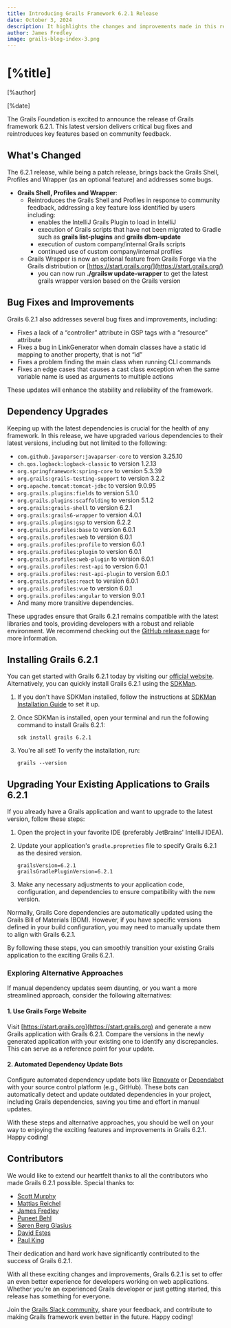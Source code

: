 ```yaml
---
title: Introducing Grails Framework 6.2.1 Release
date: October 3, 2024
description: It highlights the changes and improvements made in this release, provides information about bug fixes, dependency upgrades, and acknowledges the contributions of various developers.
author: James Fredley
image: grails-blog-index-3.png
---
```


# [%title]

[%author]

[%date]

The Grails Foundation is excited to announce the release of Grails framework 6.2.1. This latest version delivers critical bug fixes and reintroduces key features based on community feedback.

## What's Changed

The 6.2.1 release, while being a patch release, brings back the Grails Shell, Profiles and Wrapper (as an optional feature) and addresses some bugs.

* **Grails Shell, Profiles and Wrapper**: 
    * Reintroduces the Grails Shell and Profiles in response to community feedback, addressing a key feature loss identified by users including:
      * enables the IntelliJ Grails Plugin to load in IntelliJ  
      * execution of Grails scripts that have not been migrated to Gradle such as **grails list-plugins** and **grails dbm-update**
      * execution of custom company/internal Grails scripts
      * continued use of custom company/internal profiles
    * Grails Wrapper is now an optional feature from Grails Forge via the Grails distribution or [https://start.grails.org/](https://start.grails.org/)
      * you can now run **./grailsw update-wrapper** to get the latest grails wrapper version based on the Grails version

## Bug Fixes and Improvements

Grails 6.2.1 also addresses several bug fixes and improvements, including:

* Fixes a lack of a “controller” attribute in GSP tags with a “resource” attribute
* Fixes a bug in LinkGenerator when domain classes have a static id mapping to another property, that is not “id”
* Fixes a problem finding the main class when running CLI commands
* Fixes an edge cases that causes a cast class exception when the same variable name is used as arguments to multiple actions

These updates will enhance the stability and reliability of the framework.

## Dependency Upgrades

Keeping up with the latest dependencies is crucial for the health of any framework. In this release, we have upgraded various dependencies to their latest versions, including but not limited to the following:

* `com.github.javaparser:javaparser-core` to version 3.25.10
* `ch.qos.logback:logback-classic` to version 1.2.13
* `org.springframework:spring-core` to version 5.3.39
* `org.grails:grails-testing-support` to version 3.2.2
* `org.apache.tomcat:tomcat-jdbc` to version 9.0.95
* `org.grails.plugins:fields` to version 5.1.0
* `org.grails.plugins:scaffolding` to version 5.1.2
* `org.grails:grails-shell` to version 6.2.1
* `org.grails:grails6-wrapper` to version 4.0.1
* `org.grails.plugins:gsp` to version 6.2.2
* `org.grails.profiles:base` to version 6.0.1
* `org.grails.profiles:web` to version 6.0.1
* `org.grails.profiles:profile` to version 6.0.1
* `org.grails.profiles:plugin` to version 6.0.1
* `org.grails.profiles:web-plugin` to version 6.0.1
* `org.grails.profiles:rest-api` to version 6.0.1
* `org.grails.profiles:rest-api-plugin` to version 6.0.1
* `org.grails.profiles:react` to version 6.0.1
* `org.grails.profiles:vue` to version 6.0.1
* `org.grails.profiles:angular` to version 9.0.1
* And many more transitive dependencies.

These upgrades ensure that Grails 6.2.1 remains compatible with the latest libraries and tools, providing developers with a robust and reliable environment. We recommend checking out the [GitHub release page](https://github.com/grails/grails-core/releases/tag/v6.2.1) for more information.

## Installing Grails 6.2.1

You can get started with Grails 6.2.1 today by visiting our [official website](https://start.grails.org/). Alternatively, you can quickly install Grails 6.2.1 using the [SDKMan](https://sdkman.io/).

1. If you don't have SDKMan installed, follow the instructions at [SDKMan Installation Guide](https://sdkman.io/install/) to set it up.

2. Once SDKMan is installed, open your terminal and run the following command to install Grails 6.2.1:

    ````shell
    sdk install grails 6.2.1
    ````

3. You're all set! To verify the installation, run:

    ````shell
    grails --version
    ````

## Upgrading Your Existing Applications to Grails 6.2.1

If you already have a Grails application and want to upgrade to the latest version, follow these steps:

1. Open the project in your favorite IDE (preferably JetBrains' IntelliJ IDEA).
2. Update your application's `gradle.propreties` file to specify Grails 6.2.1 as the desired version.

    ````properties
    grailsVersion=6.2.1
    grailsGradlePluginVersion=6.2.1
    ````

3. Make any necessary adjustments to your application code, configuration, and dependencies to ensure compatibility with the new version.

Normally, Grails Core dependencies are automatically updated using the Grails Bill of Materials (BOM). However, if you have specific versions defined in your build configuration, you may need to manually update them to align with Grails 6.2.1.

By following these steps, you can smoothly transition your existing Grails application to the exciting Grails 6.2.1.

### Exploring Alternative Approaches

If manual dependency updates seem daunting, or you want a more streamlined approach, consider the following alternatives:

#### 1. Use Grails Forge Website

Visit [https://start.grails.org](https://start.grails.org) and generate a new Grails application with Grails 6.2.1. Compare the versions in the newly generated application with your existing one to identify any discrepancies. This can serve as a reference point for your update.

#### 2. Automated Dependency Update Bots

Configure automated dependency update bots like [Renovate](https://docs.renovatebot.com/) or [Dependabot](https://dependabot.com/) with your source control platform (e.g., GitHub). These bots can automatically detect and update outdated dependencies in your project, including Grails dependencies, saving you time and effort in manual updates.

With these steps and alternative approaches, you should be well on your way to enjoying the exciting features and improvements in Grails 6.2.1. Happy coding!

## Contributors

We would like to extend our heartfelt thanks to all the contributors who made Grails 6.2.1 possible. Special thanks to:

* [Scott Murphy](https://github.com/codeconsole)
* [Mattias Reichel](https://github.com/matrei)
* [James Fredley](https://github.com/jamesfredley)
* [Puneet Behl](https://github.com/puneetbehl)
* [Søren Berg Glasius](https://github.com/sbglasius)
* [David Estes](https://github.com/davydotcom)
* [Paul King](https://github.com/paulk-asert)

Their dedication and hard work have significantly contributed to the success of Grails 6.2.1.

With all these exciting changes and improvements, Grails 6.2.1 is set to offer an even better experience for developers working on web applications. Whether you're an experienced Grails developer or just getting started, this release has something for everyone.

Join the [Grails Slack community](https://grails.slack.com), share your feedback, and contribute to making Grails framework even better in the future. Happy coding!
